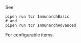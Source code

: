 See
```
pipen run tcr ImmunarchBasic
# and
pipen run tcr ImmunarchAdvanced
```

For configurable items.
